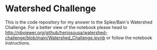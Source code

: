 # Watershed Challenge

This is the code repository for my answer to the Spike/Bain's Watershed Challenge. For a better view of the notebook please head to http://nbviewer.org/github/heriosousa/watershed-challenge/blob/main/Watershed_Challenge.ipynb or follow the notebook instructions.
